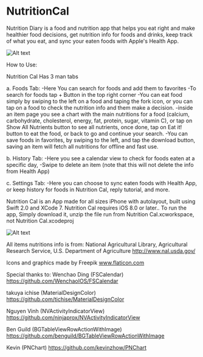 # NutritionCal

Nutrition Diary is a food and nutrition app that helps you eat right and make healthier food decisions, get nutrition info for foods and drinks, keep track of what you eat, and sync your eaten foods with Apple's Health App.

![Alt text](https://github.com/omaralbeik/NutritionCal/blob/master/screenShots/readme_header.jpg "Nutrition Cal")

How to Use:

Nutrition Cal Has 3 man tabs

a. Foods Tab: 
	-Here You can search for foods and add them to favorites
	-To search for foods tap + Button in the top right corner
	-You can eat food simply by swiping to the left on a food and taping the fork icon, or you can tap on a food to check the nutrition info and them make a decision.
	-inside an item page you see a chart with the main nutritions for a food (calcium, carbohydrate, cholesterol, energy, fat, protein,  sugar, vitamin C), or tap on Show All Nutrients button to see all nutrients, once done, tap on Eat it! button to eat the food, or back to go and continue your search.
	-You can save foods in favorites, by swiping to the left, and tap the download button, saving an item will fetch all nutritions for offline and fast use.

b. History Tab:
	-Here you see a calendar view to check for foods eaten at a specific day,
	-Swipe to delete an item (note that this will not delete the info from Health App)

c. Settings Tab:
	-Here you can choose to sync eaten foods with Health App, or keep history for foods in Nutrition Cal, reply tutorial, and more.


Nutrition Cal is an App made for all sizes iPhone with autolayout, built using Swift 2.0 and XCode 7.
Nutrition Cal requires iOS 8.0 or later..
To run the app, Simply download it, unzip the file run from Nutrition Cal.xcworkspace, not Nutrition Cal.xcodeproj


![Alt text](https://github.com/omaralbeik/NutritionCal/blob/master/screenShots/tutorial.gif "Tutorial")

All items nutritions info is from: National Agricultural Library, Agricultural Research Service, U.S. Department of Agriculture
http://www.nal.usda.gov/

Icons and graphics made by Freepik
www.flaticon.com


Special thanks to:
Wenchao Ding (FSCalendar)
https://github.com/WenchaoIOS/FSCalendar

takuya ichise (MaterialDesignColor)
https://github.com/tichise/MaterialDesignColor

Nguyen Vinh (NVActivityIndicatorView)
https://github.com/ninjaprox/NVActivityIndicatorView

Ben Guild (BGTableViewRowActionWithImage)
https://github.com/benguild/BGTableViewRowActionWithImage

Kevin (PNChart)
https://github.com/kevinzhow/PNChart
